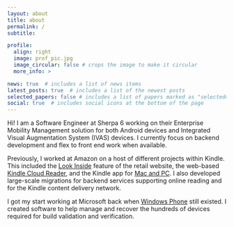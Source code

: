 ```yaml
---
layout: about
title: about
permalink: /
subtitle:

profile:
  align: right
  image: prof_pic.jpg
  image_circular: false # crops the image to make it circular
  more_info: >

news: true  # includes a list of news items
latest_posts: true  # includes a list of the newest posts
selected_papers: false # includes a list of papers marked as "selected={true}"
social: true  # includes social icons at the bottom of the page
---
```


Hi! I am a Software Engineer at Sherpa 6 working on their Enterprise Mobility Management solution for both Android devices and Integrated Visual Augmentation System (IVAS) devices. I currently focus on backend development and flex to front end work when available. 

Previously, I worked at Amazon on a host of different projects within Kindle. This included the  [Look Inside](https://www.amazon.com/gp/help/customer/display.html?nodeId=GHACQBMSMRM3LBQ4) feature of the retail website, the web-based [Kindle Cloud Reader](https://www.amazon.com/gp/help/customer/display.html?nodeId=GCQEMKHLBENNKWU2),  and the Kindle app for [Mac and PC](https://www.amazon.com/b?ie=UTF8&node=16571048011). I also developed large-scale migrations for backend services supporting online reading and for the Kindle content delivery network. 

I got my start working at Microsoft back when [Windows Phone](https://en.wikipedia.org/wiki/Windows_Phone) still existed. I created software to help manage and recover the hundreds of devices required for build validation and verification.
